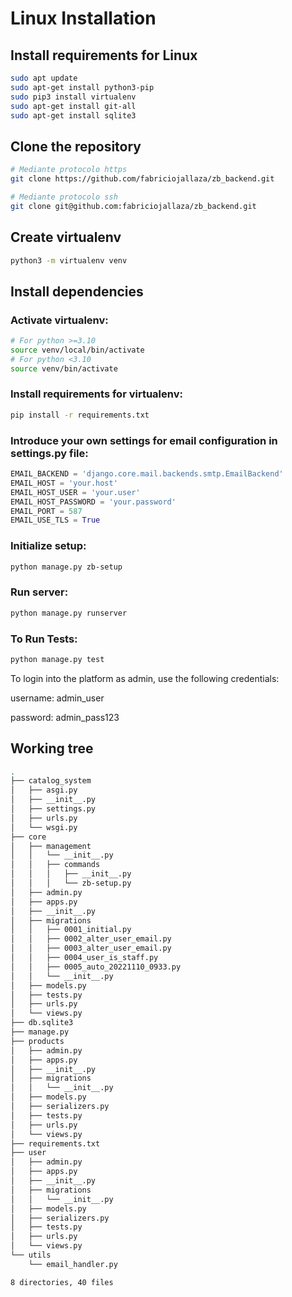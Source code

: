 # Linux Installation

## Install requirements for Linux

~~~bash
sudo apt update
sudo apt-get install python3-pip
sudo pip3 install virtualenv
sudo apt-get install git-all
sudo apt-get install sqlite3
~~~


## Clone the repository

~~~bash
# Mediante protocolo https
git clone https://github.com/fabriciojallaza/zb_backend.git

# Mediante protocolo ssh
git clone git@github.com:fabriciojallaza/zb_backend.git
~~~

## Create virtualenv

~~~bash
python3 -m virtualenv venv
~~~

## Install dependencies

### Activate virtualenv:

~~~bash
# For python >=3.10
source venv/local/bin/activate
# For python <3.10
source venv/bin/activate
~~~

### Install requirements for virtualenv:

~~~bash
pip install -r requirements.txt
~~~

### Introduce your own settings for email configuration in settings.py file:

~~~python
EMAIL_BACKEND = 'django.core.mail.backends.smtp.EmailBackend'
EMAIL_HOST = 'your.host'
EMAIL_HOST_USER = 'your.user'
EMAIL_HOST_PASSWORD = 'your.password'
EMAIL_PORT = 587
EMAIL_USE_TLS = True
~~~

### Initialize setup:

~~~bash
python manage.py zb-setup
~~~

### Run server:

~~~bash
python manage.py runserver
~~~

### To Run Tests:

~~~bash
python manage.py test
~~~

To login into the platform as admin, use the following credentials:

username: admin_user

password: admin_pass123

## Working tree

~~~bash
.
├── catalog_system
│   ├── asgi.py
│   ├── __init__.py
│   ├── settings.py
│   ├── urls.py
│   └── wsgi.py
├── core
│   ├── management
│   │   └── __init__.py
│   │   ├── commands
│   │   │   ├── __init__.py
│   │   │   └── zb-setup.py
│   ├── admin.py
│   ├── apps.py
│   ├── __init__.py
│   ├── migrations
│   │   ├── 0001_initial.py
│   │   ├── 0002_alter_user_email.py
│   │   ├── 0003_alter_user_email.py
│   │   ├── 0004_user_is_staff.py
│   │   ├── 0005_auto_20221110_0933.py
│   │   └── __init__.py
│   ├── models.py
│   ├── tests.py
│   ├── urls.py
│   └── views.py
├── db.sqlite3
├── manage.py
├── products
│   ├── admin.py
│   ├── apps.py
│   ├── __init__.py
│   ├── migrations
│   │   └── __init__.py
│   ├── models.py
│   ├── serializers.py
│   ├── tests.py
│   ├── urls.py
│   └── views.py
├── requirements.txt
├── user
│   ├── admin.py
│   ├── apps.py
│   ├── __init__.py
│   ├── migrations
│   │   └── __init__.py
│   ├── models.py
│   ├── serializers.py
│   ├── tests.py
│   ├── urls.py
│   └── views.py
└── utils
    └── email_handler.py

8 directories, 40 files


